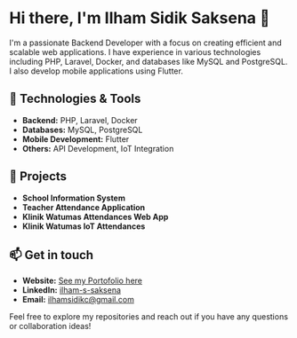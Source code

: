 # Hi there, I'm Ilham Sidik Saksena 👋

I'm a passionate Backend Developer with a focus on creating efficient and scalable web applications. I have experience in various technologies including PHP, Laravel, Docker, and databases like MySQL and PostgreSQL. I also develop mobile applications using Flutter.

## 🔧 Technologies & Tools
- **Backend:** PHP, Laravel, Docker
- **Databases:** MySQL, PostgreSQL
- **Mobile Development:** Flutter
- **Others:** API Development, IoT Integration

## 🌟 Projects
- **School Information System**
- **Teacher Attendance Application**
- **Klinik Watumas Attendances Web App**
- **Klinik Watumas IoT Attendances**

## 📫 Get in touch
- **Website:** [See my Portofolio here](https://example.cvgo.my.id/)
- **LinkedIn:** [ilham-s-saksena](www.linkedin.com/in/ilham-sidik-saksena)
- **Email:** ilhamsidikc@gmail.com

Feel free to explore my repositories and reach out if you have any questions or collaboration ideas!

<!--
**ilham-s-saksena/ilham-s-saksena** is a ✨ _special_ ✨ repository because its `README.md` (this file) appears on your GitHub profile.

Here are some ideas to get you started:

- 🔭 I’m currently working on ...
- 🌱 I’m currently learning ...
- 👯 I’m looking to collaborate on ...
- 🤔 I’m looking for help with ...
- 💬 Ask me about ...
- 📫 How to reach me: ...
- 😄 Pronouns: ...
- ⚡ Fun fact: ...
-->
